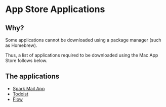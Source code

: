 # App Store Applications

## Why?

Some applications cannot be downloaded using a package manager (such as
Homebrew).

Thus, a list of applications required to be downloaded using the Mac App Store
follows below.

## The applications

- [Spark Mail App](https://sparkmailapp.com/)
- [Todoist](https://todoist.com/nb/)
- [Flow](https://flowapp.info/)
